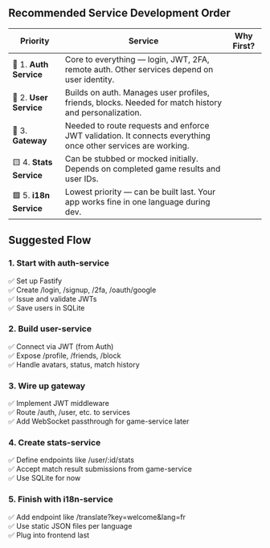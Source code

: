 ## Recommended Service Development Order

| Priority                | Service                                                                                                      | Why First? |
| ----------------------- | ------------------------------------------------------------------------------------------------------------ | ---------- |
| 🥇 1. **Auth Service**  | Core to everything — login, JWT, 2FA, remote auth. Other services depend on user identity.                   |            |
| 🥈 2. **User Service**  | Builds on auth. Manages user profiles, friends, blocks. Needed for match history and personalization.        |            |
| 🥉 3. **Gateway**       | Needed to route requests and enforce JWT validation. It connects everything once other services are working. |            |
| 🟨 4. **Stats Service** | Can be stubbed or mocked initially. Depends on completed game results and user IDs.                          |            |
| 🟩 5. **i18n Service**  | Lowest priority — can be built last. Your app works fine in one language during dev.                         |            |

##  Suggested Flow

### 1. Start with auth-service
✅ Set up Fastify<br>
✅ Create /login, /signup, /2fa, /oauth/google<br>
✅ Issue and validate JWTs<br>
✅ Save users in SQLite<br>

### 2. Build user-service
✅ Connect via JWT (from Auth)<br>
✅ Expose /profile, /friends, /block<br>
✅ Handle avatars, status, match history<br>

### 3. Wire up gateway
✅ Implement JWT middleware<br>
✅ Route /auth, /user, etc. to services<br>
✅ Add WebSocket passthrough for game-service later<br>

### 4. Create stats-service
✅ Define endpoints like /user/:id/stats<br>
✅ Accept match result submissions from game-service<br>
✅ Use SQLite for now<br>

### 5. Finish with i18n-service
✅ Add endpoint like /translate?key=welcome&lang=fr<br>
✅ Use static JSON files per language<br>
✅ Plug into frontend last<br>
